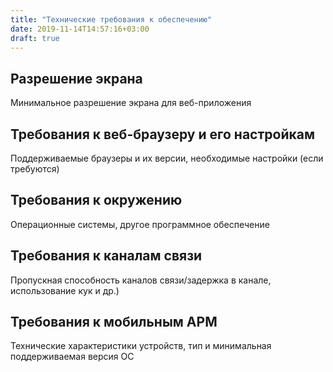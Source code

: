 ```yaml
---
title: "Технические требования к обеспечению"
date: 2019-11-14T14:57:16+03:00
draft: true
---
```



Разрешение экрана
-----------------

Минимальное разрешение экрана для веб-приложения

Требования к веб-браузеру и его настройкам
------------------------------------------

Поддерживаемые браузеры и их версии, необходимые настройки (если
требуются)

Требования к окружению
----------------------

Операционные системы, другое программное обеспечение

Требования к каналам связи
--------------------------

Пропускная способность каналов связи/задержка в канале, использование
кук и др.)

Требования к мобильным АРМ
--------------------------

Технические характеристики устройств, тип и минимальная поддерживаемая
версия ОС